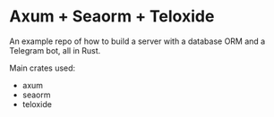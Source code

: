 # Axum + Seaorm + Teloxide

An example repo of how to build a server with a database ORM and a Telegram bot, all in Rust.

Main crates used:
- axum
- seaorm
- teloxide

